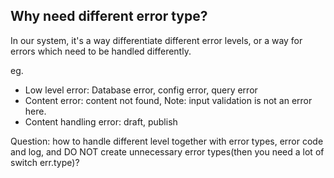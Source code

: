 Why need different error type?
-------
In our system, it's a way differentiate different error levels, or a way for errors which need to be handled differently.

eg.
- Low level error: Database error, config error, query error
- Content error: content not found, Note: input validation is not an error here.
- Content handling error: draft, publish

Question: how to handle different level together with error types, error code and log, and DO NOT create unnecessary error types(then you need a lot of switch err.type)?
